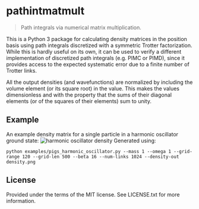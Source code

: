 # pathintmatmult

> Path integrals via numerical matrix multiplication.

This is a Python 3 package for calculating density matrices in the position basis using path integrals discretized with a symmetric Trotter factorization.
While this is hardly useful on its own, it can be used to verify a different implementation of discretized path integrals (e.g. PIMC or PIMD), since it provides access to the expected systematic error due to a finite number of Trotter links.

All the output densities (and wavefunctions) are normalized by including the volume element (or its square root) in the value.
This makes the values dimensionless and with the property that the sums of their diagonal elements (or of the squares of their elements) sum to unity.


## Example

An example density matrix for a single particle in a harmonic oscillator ground state:
![harmonic oscillator density](https://0.github.io/pathintmatmult/examples/density.png)
Generated using:
```
python examples/pigs_harmonic_oscillator.py --mass 1 --omega 1 --grid-range 120 --grid-len 500 --beta 16 --num-links 1024 --density-out density.png
```


## License

Provided under the terms of the MIT license.
See LICENSE.txt for more information.
